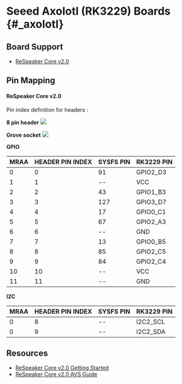 Seeed Axolotl (RK3229) Boards    {#_axolotl}
=============================



Board Support
------------

- [ReSpeaker Core v2.0](http://respeaker.io)


Pin Mapping
--------------

#### ReSpeaker Core v2.0

Pin index definition for headers :

**8 pin header**
![](https://github.com/respeaker/get_started_with_respeaker/blob/master/img/respeakercorev2pin1.jpg?raw=true)

**Grove socket**
![](https://github.com/respeaker/get_started_with_respeaker/blob/master/img/respeakercorev2pin2.jpg?raw=true)

**GPIO**

| MRAA | HEADER PIN INDEX | SYSFS PIN | RK3229 PIN |
| :--- | :--------------- | :-------- | :--------- |
| 0    | 0                | 91        | GPIO2_D3   |
| 1    | 1                | --        | VCC        |
| 2    | 2                | 43        | GPIO1_B3   |
| 3    | 3                | 127       | GPIO3_D7   |
| 4    | 4                | 17        | GPIO0_C1   |
| 5    | 5                | 67        | GPIO2_A3   |
| 6    | 6                | --        | GND        |
| 7    | 7                | 13        | GPIO0_B5   |
| 8    | 8                | 85        | GPIO2_C5   |
| 9    | 9                | 84        | GPIO2_C4   |
| 10   | 10               | --        | VCC        |
| 11   | 11               | --        | GND        |


**I2C**

| MRAA | HEADER PIN INDEX | SYSFS PIN | RK3229 PIN |
| :--- | :--------------- | :-------- | :--------- |
| 0    | 8                | --        | I2C2_SCL   |
| 0    | 9                | --        | I2C2_SDA   |

Resources
---------

- [ReSpeaker Core v2.0 Getting Started](https://github.com/respeaker/get_started_with_respeaker/blob/master/docs/ReSpeaker_Core_V2/getting_started.md)
- [ReSpeaker Core v2.0 AVS Guide](https://github.com/respeaker/get_started_with_respeaker/blob/master/docs/ReSpeaker_Core_V2/avs_guide.md)
